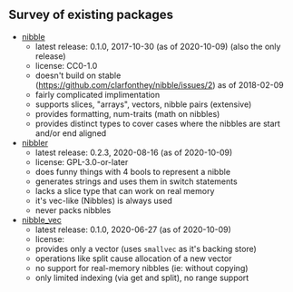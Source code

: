 
## Survey of existing packages

 - [nibble](https://crates.io/crates/nibble)
   - latest release: 0.1.0, 2017-10-30 (as of 2020-10-09) (also the only release)
   - license: CC0-1.0
   - doesn't build on stable (https://github.com/clarfonthey/nibble/issues/2) as of 2018-02-09
   - fairly complicated implimentation
   - supports slices, "arrays", vectors, nibble pairs (extensive)
   - provides formatting, num-traits (math on nibbles)
   - provides distinct types to cover cases where the nibbles are start and/or end aligned
 - [nibbler](https://crates.io/crates/nibbler)
   - latest release: 0.2.3, 2020-08-16 (as of 2020-10-09)
   - license: GPL-3.0-or-later
   - does funny things with 4 bools to represent a nibble
   - generates strings and uses them in switch statements
   - lacks a slice type that can work on real memory
   - it's vec-like (Nibbles) is always used
   - never packs nibbles
 - [nibble_vec](https://crates.io/crates/nibble_vec)
   - latest release: 0.1.0, 2020-06-27 (as of 2020-10-09)
   - license:
   - provides only a vector (uses `smallvec` as it's backing store)
   - operations like split cause allocation of a new vector
   - no support for real-memory nibbles (ie: without copying)
   - only limited indexing (via get and split), no range support
 
